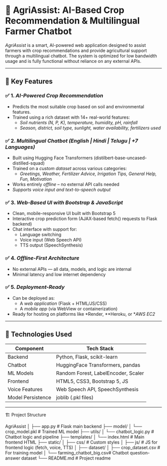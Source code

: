 # 🌾 AgriAssist: AI-Based Crop Recommendation & Multilingual Farmer Chatbot

*AgriAssist* is a smart, AI-powered web application designed to assist farmers with crop recommendations and provide agricultural support through a multilingual chatbot. The system is optimized for low bandwidth usage and is fully functional without reliance on any external APIs.

---

## 🚀 Key Features

### ✅ 1. *AI-Powered Crop Recommendation*
- Predicts the most suitable crop based on soil and environmental features.
- Trained using a rich dataset with 14+ real-world features:
  - *Soil nutrients (N, P, K), temperature, humidity, pH, rainfall*
  - *Season, district, soil type, sunlight, water availability, fertilizers used*

### ✅ 2. *Multilingual Chatbot (English | Hindi | Telugu | +7 Languages)*
- Built using Hugging Face Transformers (distilbert-base-uncased-distilled-squad)
- Trained on a *custom dataset* across various categories:
  - *Greetings, Weather, Fertilizer Advice, Irrigation Tips, General Help, Fun, Motivation*
- Works entirely *offline* – no external API calls needed
- *Supports voice input and text-to-speech output*

### ✅ 3. *Web-Based UI with Bootstrap & JavaScript*
- Clean, mobile-responsive UI built with Bootstrap 5
- Interactive crop prediction form (AJAX-based fetch() requests to Flask backend)
- Chat interface with support for:
  - Language switching
  - Voice input (Web Speech API)
  - TTS output (SpeechSynthesis)

### ✅ 4. *Offline-First Architecture*
- No external APIs — all data, models, and logic are internal
- Minimal latency and low internet dependency

### ✅ 5. *Deployment-Ready*
- Can be deployed as:
  - A *web application* (Flask + HTML/JS/CSS)
  - A *mobile app* (via WebView or containerization)
- Ready for hosting on platforms like *Render, **Heroku, or **AWS EC2*

---

## 🧠 Technologies Used

| Component              | Tech Stack                        |
|------------------------|-----------------------------------|
| Backend                | Python, Flask, scikit-learn       |
| Chatbot                | HuggingFace Transformers, pandas  |
| ML Models              | Random Forest, LabelEncoder, Scaler |
| Frontend               | HTML5, CSS3, Bootstrap 5, JS      |
| Voice Features         | Web Speech API, SpeechSynthesis   |
| Model Persistence      | joblib (.pkl files)             |

---

 🏗 Project Structure

AgriAssist
│
├── app.py                      # Flask main backend
├── model/
│   └── crop_model.pkl          # Trained ML model
├── utils/
│   └── chatbot_logic.py        # Chatbot logic and pipeline
├── templates/
│   └── index.html              # Main frontend HTML
├── static/
│   ├── css/                    # Custom styles
│   ├── js/                     # JS for frontend logic (fetch, voice, TTS)
│
├── dataset/
│   ├── crop_dataset.csv        # For training model
│   └── farming_chatbot_big.csv# Chatbot question-answer dataset
└── README.md                   # Project readme
